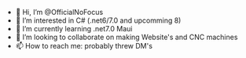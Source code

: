 - 👋 Hi, I’m @OfficialNoFocus
- 👀 I’m interested in C# (.net6/7.0 and upcomming 8)
- 🌱 I’m currently learning .net7.0 Maui
- 💞️ I’m looking to collaborate on making Website's and CNC machines 
- 📫 How to reach me: probably threw DM's

<!---
OfficialNoFocus/OfficialNoFocus is a ✨ special ✨ repository because its `README.md` (this file) appears on your GitHub profile.
You can click the Preview link to take a look at your changes.
--->

